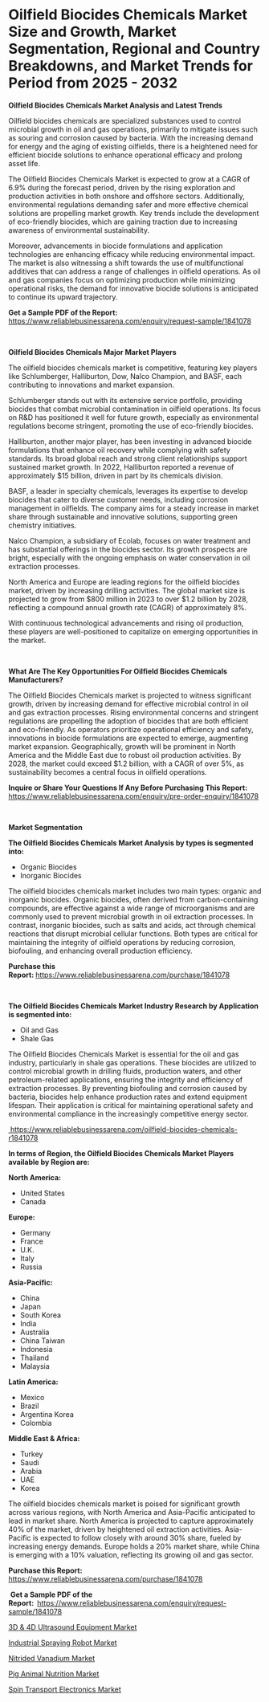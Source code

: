 <p><h1>Oilfield Biocides Chemicals Market Size and Growth, Market Segmentation, Regional and Country Breakdowns, and Market Trends for Period from 2025 -  2032</h1></p><p><strong>Oilfield Biocides Chemicals Market Analysis and Latest Trends</strong></p>
<p><p>Oilfield biocides chemicals are specialized substances used to control microbial growth in oil and gas operations, primarily to mitigate issues such as souring and corrosion caused by bacteria. With the increasing demand for energy and the aging of existing oilfields, there is a heightened need for efficient biocide solutions to enhance operational efficacy and prolong asset life. </p><p>The Oilfield Biocides Chemicals Market is expected to grow at a CAGR of 6.9% during the forecast period, driven by the rising exploration and production activities in both onshore and offshore sectors. Additionally, environmental regulations demanding safer and more effective chemical solutions are propelling market growth. Key trends include the development of eco-friendly biocides, which are gaining traction due to increasing awareness of environmental sustainability. </p><p>Moreover, advancements in biocide formulations and application technologies are enhancing efficacy while reducing environmental impact. The market is also witnessing a shift towards the use of multifunctional additives that can address a range of challenges in oilfield operations. As oil and gas companies focus on optimizing production while minimizing operational risks, the demand for innovative biocide solutions is anticipated to continue its upward trajectory.</p></p>
<p><strong>Get a Sample PDF of the Report:&nbsp;</strong> <a href="https://www.reliablebusinessarena.com/enquiry/request-sample/1841078?utm_campaign=2563&utm_medium=2&utm_source=Github&utm_content=ia&utm_term=03042025&utm_id=oilfield-biocides-chemicals">https://www.reliablebusinessarena.com/enquiry/request-sample/1841078</a></p>
<p>&nbsp;</p>
<p><strong>Oilfield Biocides Chemicals Major Market Players</strong></p>
<p><p>The oilfield biocides chemicals market is competitive, featuring key players like Schlumberger, Halliburton, Dow, Nalco Champion, and BASF, each contributing to innovations and market expansion. </p><p>Schlumberger stands out with its extensive service portfolio, providing biocides that combat microbial contamination in oilfield operations. Its focus on R&D has positioned it well for future growth, especially as environmental regulations become stringent, promoting the use of eco-friendly biocides.</p><p>Halliburton, another major player, has been investing in advanced biocide formulations that enhance oil recovery while complying with safety standards. Its broad global reach and strong client relationships support sustained market growth. In 2022, Halliburton reported a revenue of approximately $15 billion, driven in part by its chemicals division.</p><p>BASF, a leader in specialty chemicals, leverages its expertise to develop biocides that cater to diverse customer needs, including corrosion management in oilfields. The company aims for a steady increase in market share through sustainable and innovative solutions, supporting green chemistry initiatives.</p><p>Nalco Champion, a subsidiary of Ecolab, focuses on water treatment and has substantial offerings in the biocides sector. Its growth prospects are bright, especially with the ongoing emphasis on water conservation in oil extraction processes.</p><p>North America and Europe are leading regions for the oilfield biocides market, driven by increasing drilling activities. The global market size is projected to grow from $800 million in 2023 to over $1.2 billion by 2028, reflecting a compound annual growth rate (CAGR) of approximately 8%. </p><p>With continuous technological advancements and rising oil production, these players are well-positioned to capitalize on emerging opportunities in the market.</p></p>
<p>&nbsp;</p>
<p><strong>What Are The Key Opportunities For Oilfield Biocides Chemicals Manufacturers?</strong></p>
<p><p>The Oilfield Biocides Chemicals market is projected to witness significant growth, driven by increasing demand for effective microbial control in oil and gas extraction processes. Rising environmental concerns and stringent regulations are propelling the adoption of biocides that are both efficient and eco-friendly. As operators prioritize operational efficiency and safety, innovations in biocide formulations are expected to emerge, augmenting market expansion. Geographically, growth will be prominent in North America and the Middle East due to robust oil production activities. By 2028, the market could exceed $1.2 billion, with a CAGR of over 5%, as sustainability becomes a central focus in oilfield operations.</p></p>
<p><strong>Inquire or Share Your Questions If Any Before Purchasing This Report:</strong> <a href="https://www.reliablebusinessarena.com/enquiry/pre-order-enquiry/1841078?utm_campaign=2563&utm_medium=2&utm_source=Github&utm_content=ia&utm_term=03042025&utm_id=oilfield-biocides-chemicals">https://www.reliablebusinessarena.com/enquiry/pre-order-enquiry/1841078</a></p>
<p>&nbsp;</p>
<p><strong>Market Segmentation</strong></p>
<p><strong>The Oilfield Biocides Chemicals Market Analysis by types is segmented into:</strong></p>
<p><ul><li>Organic Biocides</li><li>Inorganic Biocides</li></ul></p>
<p><p>The oilfield biocides chemicals market includes two main types: organic and inorganic biocides. Organic biocides, often derived from carbon-containing compounds, are effective against a wide range of microorganisms and are commonly used to prevent microbial growth in oil extraction processes. In contrast, inorganic biocides, such as salts and acids, act through chemical reactions that disrupt microbial cellular functions. Both types are critical for maintaining the integrity of oilfield operations by reducing corrosion, biofouling, and enhancing overall production efficiency.</p></p>
<p><strong>Purchase this Report:&nbsp;</strong><a href="https://www.reliablebusinessarena.com/purchase/1841078?utm_campaign=2563&utm_medium=2&utm_source=Github&utm_content=ia&utm_term=03042025&utm_id=oilfield-biocides-chemicals">https://www.reliablebusinessarena.com/purchase/1841078</a></p>
<p>&nbsp;</p>
<p><strong>The Oilfield Biocides Chemicals Market Industry Research by Application is segmented into:</strong></p>
<p><ul><li>Oil and Gas</li><li>Shale Gas</li></ul></p>
<p><p>The Oilfield Biocides Chemicals Market is essential for the oil and gas industry, particularly in shale gas operations. These biocides are utilized to control microbial growth in drilling fluids, production waters, and other petroleum-related applications, ensuring the integrity and efficiency of extraction processes. By preventing biofouling and corrosion caused by bacteria, biocides help enhance production rates and extend equipment lifespan. Their application is critical for maintaining operational safety and environmental compliance in the increasingly competitive energy sector.</p></p>
<p><a href="https://www.reliablebusinessarena.com/oilfield-biocides-chemicals-r1841078?utm_campaign=2563&utm_medium=2&utm_source=Github&utm_content=ia&utm_term=03042025&utm_id=oilfield-biocides-chemicals">&nbsp;https://www.reliablebusinessarena.com/oilfield-biocides-chemicals-r1841078</a></p>
<p><strong>In terms of Region, the Oilfield Biocides Chemicals Market Players available by Region are:</strong></p>
<p>
    <p> <strong> North America: </strong>
        <ul>
            <li>United States</li>
            <li>Canada</li>
        </ul>
        </p> 
    <p> <strong> Europe: </strong>
        <ul>
            <li>Germany</li>
            <li>France</li>
            <li>U.K.</li>
            <li>Italy</li>
            <li>Russia</li>
        </ul>
        </p> 
    <p> <strong> Asia-Pacific: </strong>
        <ul>
            <li>China</li>
            <li>Japan</li>
            <li>South Korea</li>
            <li>India</li>
            <li>Australia</li>
            <li>China Taiwan</li>
            <li>Indonesia</li>
            <li>Thailand</li>
            <li>Malaysia</li>
        </ul>
        </p> 
    <p> <strong> Latin America: </strong>
        <ul>
            <li>Mexico</li>
            <li>Brazil</li>
            <li>Argentina Korea</li>
            <li>Colombia</li>
        </ul>
        </p> 
    <p> <strong> Middle East & Africa: </strong>
        <ul>
            <li>Turkey</li>
            <li>Saudi</li>
            <li>Arabia</li>
            <li>UAE</li>
            <li>Korea</li>
        </ul>
    </p>
    </p>
<p><p>The oilfield biocides chemicals market is poised for significant growth across various regions, with North America and Asia-Pacific anticipated to lead in market share. North America is projected to capture approximately 40% of the market, driven by heightened oil extraction activities. Asia-Pacific is expected to follow closely with around 30% share, fueled by increasing energy demands. Europe holds a 20% market share, while China is emerging with a 10% valuation, reflecting its growing oil and gas sector.</p></p>
<p><strong>Purchase this Report: </strong><a href="https://www.reliablebusinessarena.com/purchase/1841078?utm_campaign=2563&utm_medium=2&utm_source=Github&utm_content=ia&utm_term=03042025&utm_id=oilfield-biocides-chemicals">https://www.reliablebusinessarena.com/purchase/1841078</a></p>
<p>&nbsp;<strong>Get a Sample PDF of the Report:&nbsp;&nbsp;</strong><a href="https://www.reliablebusinessarena.com/enquiry/request-sample/1841078?utm_campaign=2563&utm_medium=2&utm_source=Github&utm_content=ia&utm_term=03042025&utm_id=oilfield-biocides-chemicals">https://www.reliablebusinessarena.com/enquiry/request-sample/1841078</a></p>
<p><strong></strong></p>
<p><p><a href="https://www.linkedin.com/pulse/emerging-3d-4d-ultrasound-equipment-market-opportunities-z343e?utm_campaign=2563&utm_medium=2&utm_source=Github&utm_content=ia&utm_term=03042025&utm_id=oilfield-biocides-chemicals">3D & 4D Ultrasound Equipment Market</a></p><p><a href="https://www.linkedin.com/pulse/surfing-industrial-spraying-robot-wave-riding-market-currents-oodvf?utm_campaign=2563&utm_medium=2&utm_source=Github&utm_content=ia&utm_term=03042025&utm_id=oilfield-biocides-chemicals">Industrial Spraying Robot Market</a></p><p><a href="https://github.com/JakirUddin511/Market-Research-Report-List-2/blob/main/nitrided-vanadium-market.md?utm_campaign=2563&utm_medium=2&utm_source=Github&utm_content=ia&utm_term=03042025&utm_id=oilfield-biocides-chemicals">Nitrided Vanadium Market</a></p><p><a href="https://github.com/ChiragRP21/Market-Research-Report-List-7/blob/main/pig-animal-nutrition-market.md?utm_campaign=2563&utm_medium=2&utm_source=Github&utm_content=ia&utm_term=03042025&utm_id=oilfield-biocides-chemicals">Pig Animal Nutrition Market</a></p><p><a href="https://www.linkedin.com/pulse/booming-spin-transport-electronics-market-sector-analysis-vmjne?utm_campaign=2563&utm_medium=2&utm_source=Github&utm_content=ia&utm_term=03042025&utm_id=oilfield-biocides-chemicals">Spin Transport Electronics Market</a></p></p>